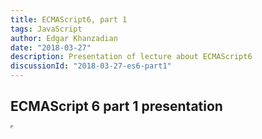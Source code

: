 ```yaml
---
title: ECMAScript6, part 1
tags: JavaScript
author: Edgar Khanzadian
date: "2018-03-27"
description: Presentation of lecture about ECMAScript6
discussionId: "2018-03-27-es6-part1"
---
```


## ECMAScript 6 part 1 presentation

<iframe src="https://yerevancoder.com/ecmascript6-part1.html" width="1" height="1" />

To view it fullscreen click [here](https://yerevancoder.com/ecmascript6-part1.html)
